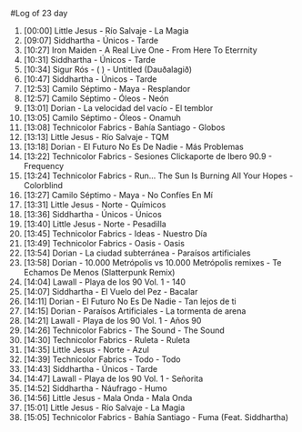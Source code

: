 #Log of 23 day

1. [00:00] Little Jesus - Río Salvaje - La Magia
1. [09:07] Siddhartha - Únicos - Tarde
1. [10:27] Iron Maiden - A Real Live One - From Here To Eterrnity
1. [10:31] Siddhartha - Únicos - Tarde
1. [10:34] Sigur Rós - ( ) - Untitled (Dauðalagið)
1. [10:47] Siddhartha - Únicos - Tarde
1. [12:53] Camilo Séptimo - Maya - Resplandor
1. [12:57] Camilo Séptimo - Óleos - Neón
1. [13:01] Dorian - La velocidad del vacío - El temblor
1. [13:05] Camilo Séptimo - Óleos - Onamuh
1. [13:08] Technicolor Fabrics - Bahía Santiago - Globos
1. [13:13] Little Jesus - Río Salvaje - TQM
1. [13:18] Dorian - El Futuro No Es De Nadie - Más Problemas
1. [13:22] Technicolor Fabrics - Sesiones Clickaporte de Ibero 90.9 - Frequency
1. [13:24] Technicolor Fabrics - Run... The Sun Is Burning All Your Hopes - Colorblind
1. [13:27] Camilo Séptimo - Maya - No Confíes En Mí
1. [13:31] Little Jesus - Norte - Químicos
1. [13:36] Siddhartha - Únicos - Únicos
1. [13:40] Little Jesus - Norte - Pesadilla
1. [13:45] Technicolor Fabrics - Ideas - Nuestro Día
1. [13:49] Technicolor Fabrics - Oasis - Oasis
1. [13:54] Dorian - La ciudad subterránea - Paraísos artificiales
1. [13:58] Dorian - 10.000 Metrópolis vs 10.000 Metrópolis remixes - Te Echamos De Menos (Slatterpunk Remix)
1. [14:04] Lawall - Playa de los 90 Vol. 1 - 140
1. [14:07] Siddhartha - El Vuelo del Pez - Bacalar
1. [14:11] Dorian - El Futuro No Es De Nadie - Tan lejos de ti
1. [14:15] Dorian - Paraísos Artificiales - La tormenta de arena
1. [14:21] Lawall - Playa de los 90 Vol. 1 - Años 90
1. [14:26] Technicolor Fabrics - The Sound - The Sound
1. [14:30] Technicolor Fabrics - Ruleta - Ruleta
1. [14:35] Little Jesus - Norte - Azul
1. [14:39] Technicolor Fabrics - Todo - Todo
1. [14:43] Siddhartha - Únicos - Tarde
1. [14:47] Lawall - Playa de los 90 Vol. 1 - Señorita
1. [14:52] Siddhartha - Náufrago - Humo
1. [14:56] Little Jesus - Mala Onda - Mala Onda
1. [15:01] Little Jesus - Río Salvaje - La Magia
1. [15:05] Technicolor Fabrics - Bahía Santiago - Fuma (Feat. Siddhartha)
